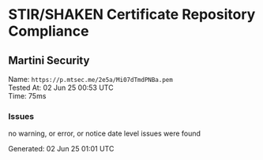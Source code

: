 # STIR/SHAKEN Certificate Repository Compliance

## Martini Security

Name: `https://p.mtsec.me/2e5a/Mi07dTmdPNBa.pem`\
Tested At: 02 Jun 25 00:53 UTC\
Time: 75ms

### Issues

no warning, or error, or notice date level issues were found

Generated: 02 Jun 25 01:01 UTC